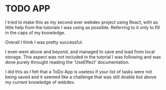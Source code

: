 # TODO APP

I tried to make this as my second ever webdev project using React,
with as little help from the tutorials I was using as possible. Referring to it only to fill in the caps of my knowledge.

Overall I think I was pretty successful.

I even went above and beyond, and managed to save and load from local storage. This aspect was not included in the tutorial I was following and was done purely throught reading the 'UseEffect' documentation. 

I did this as I felt that a ToDo App is useless if your list of tasks were not being saved and it seemed like a challenge that was still doable but above my current knowledge of webdev.


